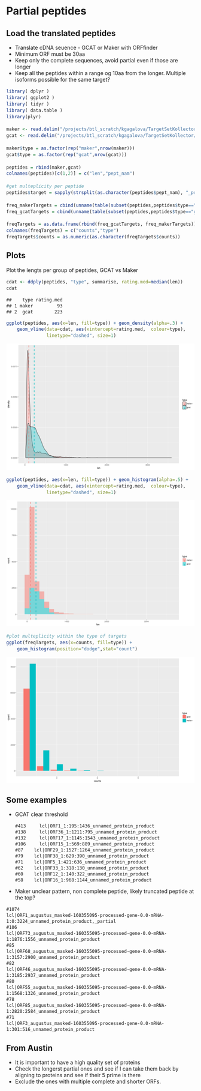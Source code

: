 Partial peptides
================

Load the translated peptides
----------------------------

-   Translate cDNA seuence - GCAT or Maker with ORFfinder
-   Minimum ORF must be 30aa
-   Keep only the complete sequences, avoid partial even if those are longer
-   Keep all the peptides within a range og 10aa from the longer. Multiple isoforms possible for the same target?

``` r
library( dplyr )
library( ggplot2 )
library( tidyr )
library( data.table )
library(plyr)

maker <- read.delim("/projects/btl_scratch/kgagalova/TargetSetKollector/cdhit-4/Peptides/PeptidesMaker/LenPeptides.txt", header=FALSE)
gcat <- read.delim("/projects/btl_scratch/kgagalova/TargetSetKollector/cdhit-4/Peptides/PeptidesGCAT/LenPeptides.txt", header=FALSE)

maker$type = as.factor(rep("maker",nrow(maker)))
gcat$type = as.factor(rep("gcat",nrow(gcat)))

peptides = rbind(maker,gcat)
colnames(peptides)[c(1,2)] = c("len","pept_nam")

#get multeplicity per peptide
peptides$target = sapply(strsplit(as.character(peptides$pept_nam), "_product_"), "[[", 2)

freq_makerTargets = cbind(unname(table(subset(peptides,peptides$type=="maker")$target)), rep("maker",nrow(table(subset(peptides,peptides$type=="maker")$target))))
freq_gcatTargets = cbind(unname(table(subset(peptides,peptides$type=="gcat")$target)), rep("gcat",nrow(table(subset(peptides,peptides$type=="gcat")$target))))

freqTargets = as.data.frame(rbind(freq_gcatTargets, freq_makerTargets))
colnames(freqTargets) = c("counts","type")
freqTargets$counts = as.numeric(as.character(freqTargets$counts))
```

Plots
-----

Plot the lengts per group of peptides, GCAT vs Maker

``` r
cdat <- ddply(peptides, "type", summarise, rating.med=median(len))
cdat
```

    ##    type rating.med
    ## 1 maker         93
    ## 2  gcat        223

``` r
ggplot(peptides, aes(x=len, fill=type)) + geom_density(alpha=.3) +
    geom_vline(data=cdat, aes(xintercept=rating.med,  colour=type),
               linetype="dashed", size=1)
```

![](images/peptides_len-1.png)

``` r
ggplot(peptides, aes(x=len, fill=type)) + geom_histogram(alpha=.5) +
    geom_vline(data=cdat, aes(xintercept=rating.med,  colour=type),
               linetype="dashed", size=1)
```

![](images/peptides_len-2.png)

``` r
#plot multeplicity within the type of targets
ggplot(freqTargets, aes(x=counts, fill=type)) +
    geom_histogram(position="dodge",stat="count")
```

![](images/peptides_len-3.png)

Some examples
-------------

-   GCAT clear threshold

        #413     lcl|ORF1_1:195:1436_unnamed_protein_product
        #138     lcl|ORF36_1:1211:795_unnamed_protein_product
        #132     lcl|ORF17_1:1145:1543_unnamed_protein_product
        #106     lcl|ORF15_1:569:889_unnamed_protein_product
        #87    lcl|ORF29_1:1527:1264_unnamed_protein_product
        #79    lcl|ORF38_1:629:390_unnamed_protein_product
        #71    lcl|ORF5_1:421:636_unnamed_protein_product
        #62    lcl|ORF33_1:318:130_unnamed_protein_product
        #60    lcl|ORF12_1:140:322_unnamed_protein_product
        #58    lcl|ORF16_1:968:1144_unnamed_protein_product

-   Maker unclear pattern, non complete peptide, likely truncated peptide at the top?

<!-- -->

    #1074
    lcl|ORF1_augustus_masked-160355095-processed-gene-0.0-mRNA-1:0:3224_unnamed_protein_product,_partial
    #106
    lcl|ORF73_augustus_masked-160355095-processed-gene-0.0-mRNA-1:1876:1556_unnamed_protein_product
    #85
    lcl|ORF68_augustus_masked-160355095-processed-gene-0.0-mRNA-1:3157:2900_unnamed_protein_product
    #82
    lcl|ORF46_augustus_masked-160355095-processed-gene-0.0-mRNA-1:3185:2937_unnamed_protein_product
    #80
    lcl|ORF55_augustus_masked-160355095-processed-gene-0.0-mRNA-1:1568:1326_unnamed_protein_product
    #78
    lcl|ORF85_augustus_masked-160355095-processed-gene-0.0-mRNA-1:2820:2584_unnamed_protein_product
    #71
    lcl|ORF3_augustus_masked-160355095-processed-gene-0.0-mRNA-1:301:516_unnamed_protein_product

From Austin
-----------

-   It is important to have a high quality set of proteins
-   Check the longerst partial ones and see if I can take them back by aligning to proteins and see if their 5 prime is there
-   Exclude the ones with multiple complete and shorter ORFs.
